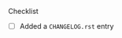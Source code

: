 <!-- ⚠️ This is an open-source repository. Do not share sensitive information. -->

<!--
Thank you for pull request.
Below are a few things we ask you kindly to self-check before getting a review. Remove checks that are not relevant.
-->
Checklist
* [ ] Added a `CHANGELOG.rst` entry
